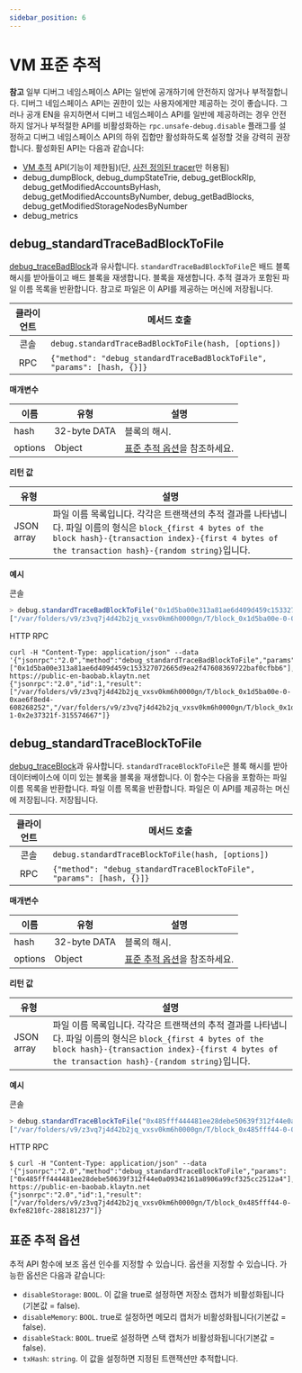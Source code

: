 ```yaml
---
sidebar_position: 6
---
```


# VM 표준 추적

**참고** 일부 디버그 네임스페이스 API는 일반에 공개하기에 안전하지 않거나 부적절합니다.
디버그 네임스페이스 API는 권한이 있는 사용자에게만 제공하는 것이 좋습니다.
그러나 공개 EN을 유지하면서 디버그 네임스페이스 API를 일반에 제공하려는 경우
안전하지 않거나 부적절한 API를 비활성화하는 `rpc.unsafe-debug.disable` 플래그를 설정하고 디버그 네임스페이스 API의 하위 집합만 활성화하도록 설정할 것을 강력히 권장합니다.
활성화된 API는 다음과 같습니다:
- [VM 추적](./tracing.md) API(기능이 제한됨)(단, [사전 정의된 tracer](./tracing.md#tracing-options)만 허용됨)
- debug_dumpBlock, debug_dumpStateTrie, debug_getBlockRlp, debug_getModifiedAccountsByHash, debug_getModifiedAccountsByNumber, debug_getBadBlocks, debug_getModifiedStorageNodesByNumber
- debug_metrics

## debug_standardTraceBadBlockToFile <a id="debug_standardtracebadblocktofile"></a>

[debug_traceBadBlock](./tracing.md#debug_tracebadblock)과 유사합니다.
`standardTraceBadBlockToFile`은 배드 블록 해시를 받아들이고 배드 블록을 재생합니다.
블록을 재생합니다. 추적 결과가 포함된 파일 이름 목록을 반환합니다. 참고로
파일은 이 API를 제공하는 머신에 저장됩니다.


| 클라이언트 | 메서드 호출 |
|:-------:|-------------------------------------------------------------------------|
| 콘솔 | `debug.standardTraceBadBlockToFile(hash, [options])` |
| RPC | `{"method": "debug_standardTraceBadBlockToFile", "params": [hash, {}]}` |

**매개변수**

| 이름 | 유형 | 설명 |
| --- | --- | --- |
| hash | 32-byte DATA | 블록의 해시. |
| options | Object | [표준 추적 옵션](#standard-tracing-options)을 참조하세요. |

**리턴 값**

| 유형 | 설명 |
| --- | --- |
| JSON array | 파일 이름 목록입니다. 각각은 트랜잭션의 추적 결과를 나타냅니다. 파일 이름의 형식은 `block_{first 4 bytes of the block hash}-{transaction index}-{first 4 bytes of the transaction hash}-{random string}`입니다. |

**예시**

콘솔
```javascript
> debug.standardTraceBadBlockToFile("0x1d5ba00e313a81ae6d409d459c153327072665d9ea2f47608369722baf0cfbb6")
["/var/folders/v9/z3vq7j4d42b2jq_vxsv0km6h0000gn/T/block_0x1d5ba00e-0-0xae6f8ed4-701973544", "/var/folders/v9/z3vq7j4d42b2jq_vxsv0km6h0000gn/T/block_0x1d5ba00e-1-0x2e37321f-918920039"]
```

HTTP RPC
```shell
curl -H "Content-Type: application/json" --data '{"jsonrpc":"2.0","method":"debug_standardTraceBadBlockToFile","params":["0x1d5ba00e313a81ae6d409d459c153327072665d9ea2f47608369722baf0cfbb6"],"id":1}' https://public-en-baobab.klaytn.net
{"jsonrpc":"2.0","id":1,"result":["/var/folders/v9/z3vq7j4d42b2jq_vxsv0km6h0000gn/T/block_0x1d5ba00e-0-0xae6f8ed4-608268252","/var/folders/v9/z3vq7j4d42b2jq_vxsv0km6h0000gn/T/block_0x1d5ba00e-1-0x2e37321f-315574667"]}
```


## debug_standardTraceBlockToFile <a id="debug_standardtraceblocktofile"></a>

[debug_traceBlock](./tracing.md#debug_traceblock)과 유사합니다.
`standardTraceBlockToFile`은 블록 해시를 받아 데이터베이스에 이미 있는 블록을
블록을 재생합니다. 이 함수는 다음을 포함하는 파일 이름 목록을 반환합니다.
파일 이름 목록을 반환합니다. 파일은 이 API를 제공하는 머신에 저장됩니다.
저장됩니다.

| 클라이언트 | 메서드 호출 |
|:-------:|----------------------------------------------------------------------|
| 콘솔 | `debug.standardTraceBlockToFile(hash, [options])` |
| RPC | `{"method": "debug_standardTraceBlockToFile", "params": [hash, {}]}` |

**매개변수**

| 이름 | 유형 | 설명 |
| --- | --- | --- |
| hash | 32-byte DATA | 블록의 해시. |
| options | Object | [표준 추적 옵션](#standard-tracing-options)을 참조하세요. |

**리턴 값**

| 유형 | 설명 |
| --- | --- |
| JSON array | 파일 이름 목록입니다. 각각은 트랜잭션의 추적 결과를 나타냅니다. 파일 이름의 형식은 `block_{first 4 bytes of the block hash}-{transaction index}-{first 4 bytes of the transaction hash}-{random string}`입니다. |

**예시**

콘솔
```javascript
> debug.standardTraceBlockToFile("0x485fff444481ee28debe50639f312f44e0a09342161a8906a99cf325cc2512a4")
["/var/folders/v9/z3vq7j4d42b2jq_vxsv0km6h0000gn/T/block_0x485fff44-0-0xfe8210fc-141224302"]
```

HTTP RPC
```shell
$ curl -H "Content-Type: application/json" --data '{"jsonrpc":"2.0","method":"debug_standardTraceBlockToFile","params":["0x485fff444481ee28debe50639f312f44e0a09342161a8906a99cf325cc2512a4"],"id":1}' https://public-en-baobab.klaytn.net
{"jsonrpc":"2.0","id":1,"result":["/var/folders/v9/z3vq7j4d42b2jq_vxsv0km6h0000gn/T/block_0x485fff44-0-0xfe8210fc-288181237"]}
```


## 표준 추적 옵션 <a id="standard-tracing-options"></a>

추적 API 함수에 보조 옵션 인수를 지정할 수 있습니다.
옵션을 지정할 수 있습니다. 가능한 옵션은 다음과 같습니다:

- `disableStorage`: `BOOL`. 이 값을 true로 설정하면 저장소 캡처가 비활성화됩니다(기본값 = false).
- `disableMemory`: `BOOL`. true로 설정하면 메모리 캡처가 비활성화됩니다(기본값 = false).
- `disableStack`: `BOOL`. true로 설정하면 스택 캡처가 비활성화됩니다(기본값 = false).
- `txHash`: `string`. 이 값을 설정하면 지정된 트랜잭션만 추적합니다.


